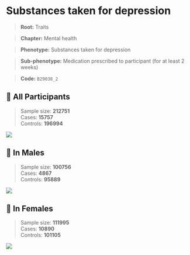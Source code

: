 # Substances taken for depression
> **Root:** Traits  

> **Chapter:** Mental health  

> **Phenotype:** Substances taken for depression  

> **Sub-phenotype:** Medication prescribed to participant (for at least 2 weeks)  

> **Code:** `B29038_2`

## 🧪 All Participants  
> Sample size: **212751**  
> Cases: **15757**  
> Controls: **196994**
<img src="/Traits/Figures/ALL/B29038_2.png"/>
<CsvTable src="/public/Traits/Data/ALL/LG_B29038_2.csv" label="🔍 View full results" />

## 👨 In Males  
> Sample size: **100756**  
> Cases: **4867**  
> Controls: **95889**
<img src="/Traits/Figures/Male/B29038_2.png"/>
<CsvTable src="/public/Traits/Data/Male/LG_B29038_2.csv" label="🔍 View full results" />

## 👩 In Females  
> Sample size: **111995**  
> Cases: **10890**  
> Controls: **101105**
<img src="/Traits/Figures/Female/B29038_2.png"/>
<CsvTable src="/public/Traits/Data/Female/LG_B29038_2.csv" label="🔍 View full results" />
